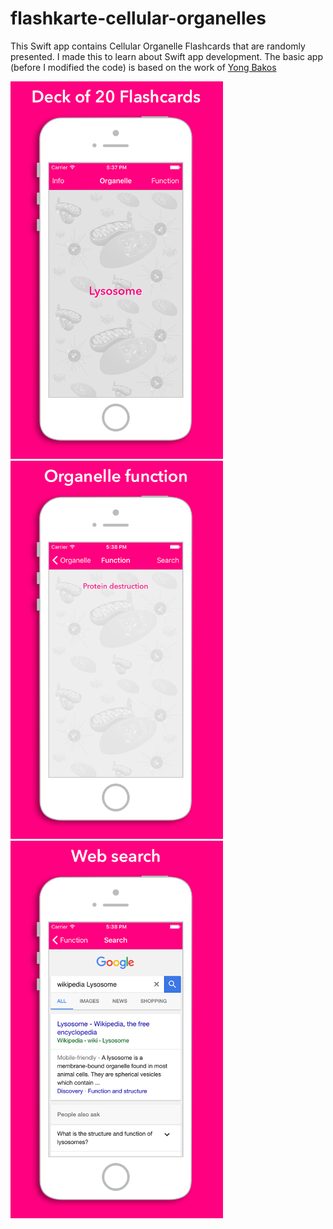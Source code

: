 # flashkarte-cellular-organelles
This Swift app contains Cellular Organelle Flashcards that are randomly presented. 
I made this to learn about Swift app development. 
The basic app (before I modified the code) is based on the work of [Yong Bakos](http://yongbakos.com/)

<img src='iphone-5s1.png' width='340'>
<img src='iphone-5s2.png' width='340'>
<img src='iphone-5s3.png' width='340'>


